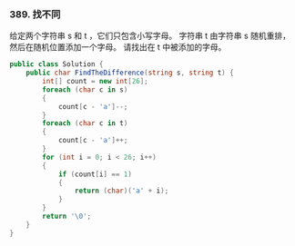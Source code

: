 ### 389. 找不同

给定两个字符串 s 和 t ，它们只包含小写字母。
字符串 t 由字符串 s 随机重排，然后在随机位置添加一个字母。
请找出在 t 中被添加的字母。

```csharp
public class Solution {
    public char FindTheDifference(string s, string t) {
        int[] count = new int[26];
        foreach (char c in s)
        {
            count[c - 'a']--;
        }
        foreach (char c in t)
        {
            count[c - 'a']++;
        }
        for (int i = 0; i < 26; i++)
        {
            if (count[i] == 1)
            {
                return (char)('a' + i);
            }
        }
        return '\0';
    }
}
```